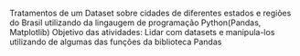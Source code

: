 Tratamentos de um Dataset sobre cidades de diferentes estados e regiões do Brasil utilizando da lingaugem de programação Python(Pandas, Matplotlib)
Objetivo das atividades:
Lidar com datasets e manipula-los utilizando de algumas das funções da biblioteca Pandas
